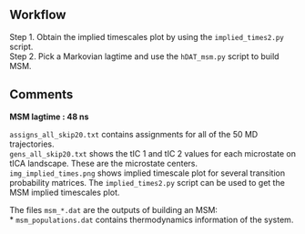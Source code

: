 ## Workflow

Step 1. Obtain the implied timescales plot by using the `implied_times2.py` script.
</br >
Step 2. Pick a Markovian lagtime and use the `hDAT_msm.py` script to build MSM.

## Comments
**MSM lagtime : 48 ns**
</br >

`assigns_all_skip20.txt` contains assignments for all of the 50 MD trajectories.
</br>
`gens_all_skip20.txt` shows the tIC 1 and tIC 2 values for each microstate on tICA landscape. These are the microstate centers.
</br>
`img_implied_times.png` shows implied timescale plot for several transition probability matrices. 
The `implied_times2.py` script can be used to get the MSM implied timescales plot.
</br>

The files `msm_*.dat` are the outputs of building an MSM:
</br>
    * `msm_populations.dat` contains thermodynamics information of the system. 

